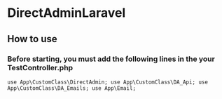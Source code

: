 # DirectAdminLaravel
## How to use
### Before starting, you must add the following lines in the your TestController.php
`
use App\CustomClass\DirectAdmin;
use App\CustomClass\DA_Api;
use App\CustomClass\DA_Emails;
use App\Email;
`
